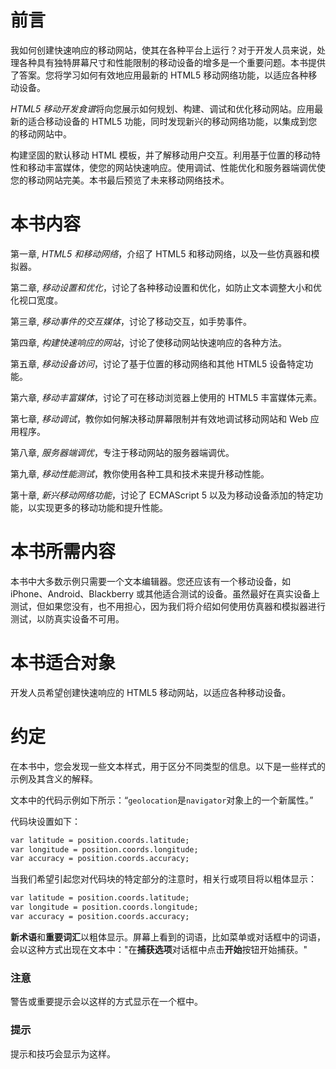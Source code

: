 # 前言

我如何创建快速响应的移动网站，使其在各种平台上运行？对于开发人员来说，处理各种具有独特屏幕尺寸和性能限制的移动设备的增多是一个重要问题。本书提供了答案。您将学习如何有效地应用最新的 HTML5 移动网络功能，以适应各种移动设备。

*HTML5 移动开发食谱*将向您展示如何规划、构建、调试和优化移动网站。应用最新的适合移动设备的 HTML5 功能，同时发现新兴的移动网络功能，以集成到您的移动网站中。

构建坚固的默认移动 HTML 模板，并了解移动用户交互。利用基于位置的移动特性和移动丰富媒体，使您的网站快速响应。使用调试、性能优化和服务器端调优使您的移动网站完美。本书最后预览了未来移动网络技术。

# 本书内容

第一章, *HTML5 和移动网络*，介绍了 HTML5 和移动网络，以及一些仿真器和模拟器。

第二章, *移动设置和优化*，讨论了各种移动设置和优化，如防止文本调整大小和优化视口宽度。

第三章, *移动事件的交互媒体*，讨论了移动交互，如手势事件。

第四章, *构建快速响应的网站*，讨论了使移动网站快速响应的各种方法。

第五章, *移动设备访问*，讨论了基于位置的移动网络和其他 HTML5 设备特定功能。

第六章, *移动丰富媒体*，讨论了可在移动浏览器上使用的 HTML5 丰富媒体元素。

第七章, *移动调试*，教你如何解决移动屏幕限制并有效地调试移动网站和 Web 应用程序。

第八章, *服务器端调优*，专注于移动网站的服务器端调优。

第九章, *移动性能测试*，教你使用各种工具和技术来提升移动性能。

第十章, *新兴移动网络功能*，讨论了 ECMAScript 5 以及为移动设备添加的特定功能，以实现更多的移动功能和提升性能。

# 本书所需内容

本书中大多数示例只需要一个文本编辑器。您还应该有一个移动设备，如 iPhone、Android、Blackberry 或其他适合测试的设备。虽然最好在真实设备上测试，但如果您没有，也不用担心，因为我们将介绍如何使用仿真器和模拟器进行测试，以防真实设备不可用。

# 本书适合对象

开发人员希望创建快速响应的 HTML5 移动网站，以适应各种移动设备。

# 约定

在本书中，您会发现一些文本样式，用于区分不同类型的信息。以下是一些样式的示例及其含义的解释。

文本中的代码示例如下所示：“`geolocation`是`navigator`对象上的一个新属性。”

代码块设置如下：

```html
var latitude = position.coords.latitude;
var longitude = position.coords.longitude;
var accuracy = position.coords.accuracy;

```

当我们希望引起您对代码块的特定部分的注意时，相关行或项目将以粗体显示：

```html
var latitude = position.coords.latitude;
var longitude = position.coords.longitude;
var accuracy = position.coords.accuracy;

```

**新术语**和**重要词汇**以粗体显示。屏幕上看到的词语，比如菜单或对话框中的词语，会以这种方式出现在文本中："在**捕获选项**对话框中点击**开始**按钮开始捕获。"

### 注意

警告或重要提示会以这样的方式显示在一个框中。

### 提示

提示和技巧会显示为这样。
